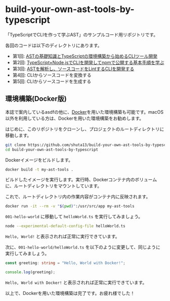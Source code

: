 # build-your-own-ast-tools-by-typescript

「TypeScriptでCLIを作って学ぶAST」のサンプルコード用リポジトリです。

各回のコードは以下のディレクトリにあります。

- 第1回: [ASTの基礎知識とTypeScriptの環境構築から始めるCLIツール開発](./001-hello-world)
- 第2回: [TypeScript×Node.jsでCLIを開発してnpmで公開する基本手順を学ぶ](./002-create-cli)
- 第3回: [ASTを解析し、ソースコードをLintするCLIを開発する](./003-analyze-ast) 
- 第4回: CLIからソースコードを変換する
- 第5回: CLIからソースコードを生成する

## 環境構築(Docker版)

本誌で案内しているasdfの他に、[Docker](https://www.docker.com)を用いた環境構築も可能です。macOS 以外を利用している方は、Dockerを用いた環境構築をお勧めします。

はじめに、このリポジトリをクローンし、プロジェクトのルートディレクトリに移動します。

```bash
git clone https://github.com/shuta13/build-your-own-ast-tools-by-typescript
cd build-your-own-ast-tools-by-typescript
```

Dockerイメージをビルドします。

```bash
docker build -t my-ast-tools .
```

ビルドしたイメージを実行します。実行時、Dockerコンテナ内のボリュームに、ルートディレクトリをマウントしています。

これで、ルートディレクトリ内の作業内容がコンテナ内に反映されます。

```bash
docker run -it --rm -v "$(pwd)":/usr/src/app my-ast-tools
```

`001-hello-world` に移動して `helloWorld.ts` を実行してみましょう。

```bash
node --experimental-default-config-file helloWorld.ts
```

`Hello, World!` と表示されれば正常に実行できています。

次に、`001-hello-world/helloWorld.ts` を以下のように変更して、同じように実行してみましょう。

```typescript
const greeting: string = "Hello, World with Docker!";

console.log(greeting);
```

`Hello, World with Docker!` と表示されれば正常に実行できています。

以上で、Dockerを用いた環境構築は完了です。お疲れ様でした！
